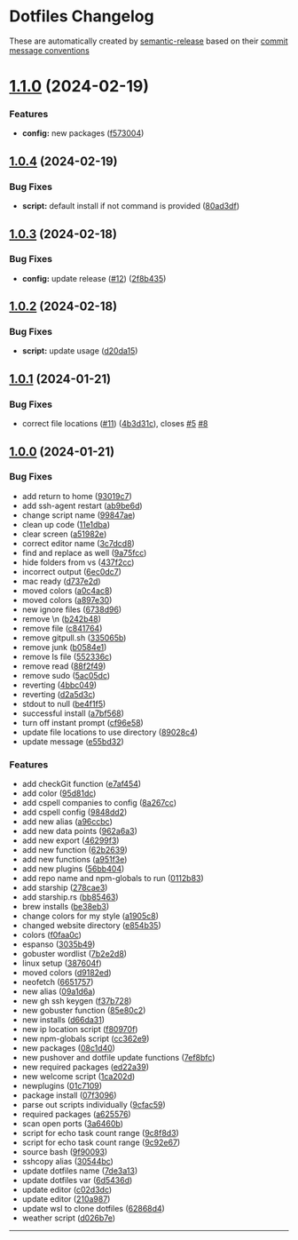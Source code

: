 # Dotfiles Changelog

These are automatically created by [semantic-release](https://github.com/semantic-release/semantic-release) based on their [commit message conventions](https://semantic-release.gitbook.io/semantic-release#commit-message-format)



# [1.1.0](https://github.com/PaleBluDot/dotfiles/compare/v1.0.4...v1.1.0) (2024-02-19)


### Features

* **config:** new packages ([f573004](https://github.com/PaleBluDot/dotfiles/commit/f573004c4e15e5c1cedffb00c1c1d7875488d722))

## [1.0.4](https://github.com/PaleBluDot/dotfiles/compare/v1.0.3...v1.0.4) (2024-02-19)


### Bug Fixes

* **script:** default install if not command is provided ([80ad3df](https://github.com/PaleBluDot/dotfiles/commit/80ad3dfee85a31a8f82be6f3d3c1dd5cbcafe1e5))

## [1.0.3](https://github.com/PaleBluDot/dotfiles/compare/v1.0.2...v1.0.3) (2024-02-18)


### Bug Fixes

* **config:** update release   ([#12](https://github.com/PaleBluDot/dotfiles/issues/12)) ([2f8b435](https://github.com/PaleBluDot/dotfiles/commit/2f8b435b3ef64a0955e54b9d2608f7c76ba6f4f6))

## [1.0.2](https://github.com/PaleBluDot/dotfiles/compare/v1.0.1...v1.0.2) (2024-02-18)


### Bug Fixes

* **script:** update usage ([d20da15](https://github.com/PaleBluDot/dotfiles/commit/d20da1565a24913ee5c0f289f40663a436e24406))

## [1.0.1](https://github.com/PaleBluDot/dotfiles/compare/v1.0.0...v1.0.1) (2024-01-21)


### Bug Fixes

* correct file locations ([#11](https://github.com/PaleBluDot/dotfiles/issues/11)) ([4b3d31c](https://github.com/PaleBluDot/dotfiles/commit/4b3d31ce522be26ae004472f7d8fca4cb00b5401)), closes [#5](https://github.com/PaleBluDot/dotfiles/issues/5) [#8](https://github.com/PaleBluDot/dotfiles/issues/8)

## [1.0.0](https://github.com/PaleBluDot/dotfiles/compare/v1.0.0-dev.3...v1.0.0) (2024-01-21)


### Bug Fixes

* add return to home ([93019c7](https://github.com/PaleBluDot/dotfiles/commit/93019c7b9fce4b2364db8ecd27ceb6abc3359955))
* add ssh-agent restart ([ab9be6d](https://github.com/PaleBluDot/dotfiles/commit/ab9be6daed7856221d062f8d0c295dfb71bea965))
* change script name ([99847ae](https://github.com/PaleBluDot/dotfiles/commit/99847aefff6dd1307f228c53e1051581a787cdb4))
* clean up code ([11e1dba](https://github.com/PaleBluDot/dotfiles/commit/11e1dba2d8eaa8f9a4eb17f1acebe6088a346c93))
* clear screen ([a51982e](https://github.com/PaleBluDot/dotfiles/commit/a51982efd5f21fc1d4a257ebf976ba323873e03b))
* correct editor name ([3c7dcd8](https://github.com/PaleBluDot/dotfiles/commit/3c7dcd8fb534807d12d3161dd893d726a37416c5))
* find and replace as well ([9a75fcc](https://github.com/PaleBluDot/dotfiles/commit/9a75fccf43bbb13247be08b360a777a7b37afdea))
* hide folders from vs ([437f2cc](https://github.com/PaleBluDot/dotfiles/commit/437f2cc4eeb7871a30d30fb90b06e199a08e40ac))
* incorrect output ([6ec0dc7](https://github.com/PaleBluDot/dotfiles/commit/6ec0dc7e061259c552c1cb1524e67bd23e717600))
* mac ready ([d737e2d](https://github.com/PaleBluDot/dotfiles/commit/d737e2d71062f4aacda9601c5cc1d3a77613a408))
* moved colors ([a0c4ac8](https://github.com/PaleBluDot/dotfiles/commit/a0c4ac8366bdc22f885e3cb6a139843242e82f46))
* moved colors ([a897e30](https://github.com/PaleBluDot/dotfiles/commit/a897e30e3f61baa8d92648b240d9e2cd8b7dd950))
* new ignore files ([6738d96](https://github.com/PaleBluDot/dotfiles/commit/6738d96c7d00ff1fa8bc1486479e88f8bc9d9776))
* remove \n ([b242b48](https://github.com/PaleBluDot/dotfiles/commit/b242b48c9e10c8134911147bcba36aba795d0e2f))
* remove file ([c841764](https://github.com/PaleBluDot/dotfiles/commit/c841764afb2d03862d50faf799057e9895fde2e3))
* remove gitpull.sh ([335065b](https://github.com/PaleBluDot/dotfiles/commit/335065b9040f4ca076d9a443a0cb5329cd2b5d86))
* remove junk ([b0584e1](https://github.com/PaleBluDot/dotfiles/commit/b0584e1ab52ef8a0ae1915d4e8cf896db2e54b22))
* remove ls file ([552336c](https://github.com/PaleBluDot/dotfiles/commit/552336c04f68ac3dd10dff983c9b1015f055b1ee))
* remove read ([88f2f49](https://github.com/PaleBluDot/dotfiles/commit/88f2f494667f0e01df76d9fcfda5462150e6c93b))
* remove sudo ([5ac05dc](https://github.com/PaleBluDot/dotfiles/commit/5ac05dc9b83e4a83639fb6d80001d4cf6e053a55))
* reverting ([4bbc049](https://github.com/PaleBluDot/dotfiles/commit/4bbc0491297f0494b154eecf1b3b1a0cce74b384))
* reverting ([d2a5d3c](https://github.com/PaleBluDot/dotfiles/commit/d2a5d3c93ade5a368f1e86406d3494590d2c10ce))
* stdout to null ([be4f1f5](https://github.com/PaleBluDot/dotfiles/commit/be4f1f5ddec3a5a30657515d60a183c07ca9c15f))
* successful install ([a7bf568](https://github.com/PaleBluDot/dotfiles/commit/a7bf568b7750beb5fa9b08aaa0dbcd095cad9ac0))
* turn off instant prompt ([cf96e58](https://github.com/PaleBluDot/dotfiles/commit/cf96e581ba0d9b4ac9a6704782fcd88480ca5924))
* update file locations to use  directory ([89028c4](https://github.com/PaleBluDot/dotfiles/commit/89028c4659cab1b6e5bc9da6183fee21a8b62053))
* update message ([e55bd32](https://github.com/PaleBluDot/dotfiles/commit/e55bd329d35b20cd6685f00b3f34973d00a0290f))


### Features

* add checkGit function ([e7af454](https://github.com/PaleBluDot/dotfiles/commit/e7af4545f7a7a441de5c25920f611c31f39626a2))
* add color ([95d81dc](https://github.com/PaleBluDot/dotfiles/commit/95d81dcdf2bd8d907f2e03af85fe9a5a43d87704))
* add cspell companies to config ([8a267cc](https://github.com/PaleBluDot/dotfiles/commit/8a267ccb09b25f0eed7ad80c0ccbc9969c11b4cf))
* add cspell config ([9848dd2](https://github.com/PaleBluDot/dotfiles/commit/9848dd237fc336628709365ab53d27e7f40764b5))
* add new alias ([a96ccbc](https://github.com/PaleBluDot/dotfiles/commit/a96ccbce37d63b3636df35d8e6bb4a3db9ab2e1e))
* add new data points ([962a6a3](https://github.com/PaleBluDot/dotfiles/commit/962a6a35b52ae917cc033b29741a236414dc842b))
* add new export ([46299f3](https://github.com/PaleBluDot/dotfiles/commit/46299f32d819bd53e2a37b056ff307a9c9b5d766))
* add new function ([62b2639](https://github.com/PaleBluDot/dotfiles/commit/62b263921b710375518af56806a49a8100a4cf44))
* add new functions ([a951f3e](https://github.com/PaleBluDot/dotfiles/commit/a951f3e926016181d3be93e8c9c0dd8e749525fa))
* add new plugins ([56bb404](https://github.com/PaleBluDot/dotfiles/commit/56bb404a5afb1725fc4ff1a457bc7de59f0182bd))
* add repo name and npm-globals to run ([0112b83](https://github.com/PaleBluDot/dotfiles/commit/0112b8305761e40cb1b43c8699090df301d9230f))
* add starship ([278cae3](https://github.com/PaleBluDot/dotfiles/commit/278cae3a4623512520873754406a222ff5e3d7b7))
* add starship.rs ([bb85463](https://github.com/PaleBluDot/dotfiles/commit/bb8546322c6c6712f9e18a7a7b048ce472e7d99f))
* brew installs ([be38eb3](https://github.com/PaleBluDot/dotfiles/commit/be38eb34a51abe3993d0e1851dd89e0c20a92cf3))
* change colors for my style ([a1905c8](https://github.com/PaleBluDot/dotfiles/commit/a1905c8808ba206a23194911168dff56fa3a2fb5))
* changed website directory ([e854b35](https://github.com/PaleBluDot/dotfiles/commit/e854b35de6e377e8bbf8d42c62f1ad0c763d5a4a))
* colors ([f0faa0c](https://github.com/PaleBluDot/dotfiles/commit/f0faa0c05a4e3309a91f24f5bb3b3db7bbf407d9))
* espanso ([3035b49](https://github.com/PaleBluDot/dotfiles/commit/3035b49dc2687fca931172af409624288c4cf39e))
* gobuster wordlist ([7b2e2d8](https://github.com/PaleBluDot/dotfiles/commit/7b2e2d88e6629f1ef53bae389d8959370c106930))
* linux setup ([387604f](https://github.com/PaleBluDot/dotfiles/commit/387604ffa161fd363390097c9a1631f910c02dc1))
* moved colors ([d9182ed](https://github.com/PaleBluDot/dotfiles/commit/d9182ed708f1b6a0dde1b59d596683c07e111382))
* neofetch ([6651757](https://github.com/PaleBluDot/dotfiles/commit/6651757bab82ad1e9d42449811a84ca47a93471e))
* new alias ([09a1d6a](https://github.com/PaleBluDot/dotfiles/commit/09a1d6a9948e5c359cbbab1ead270251344beefa))
* new gh ssh keygen ([f37b728](https://github.com/PaleBluDot/dotfiles/commit/f37b72828b1e3fa5061a51cb735a5b58a0f1af7e))
* new gobuster function ([85e80c2](https://github.com/PaleBluDot/dotfiles/commit/85e80c23d5d95aab363cf7ec34cb7f4a235d646f))
* new installs ([d66da31](https://github.com/PaleBluDot/dotfiles/commit/d66da318ae3845ae8405a0f7fd65ecec3cd02685))
* new ip location script ([f80970f](https://github.com/PaleBluDot/dotfiles/commit/f80970f40c31537c4a9655f8283d75a01003fa95))
* new npm-globals script ([cc362e9](https://github.com/PaleBluDot/dotfiles/commit/cc362e933058b19133b36f650b64dfba34aaee80))
* new packages ([08c1d40](https://github.com/PaleBluDot/dotfiles/commit/08c1d40a9b8189aae592750d1147c0fe468d239b))
* new pushover and dotfile update functions ([7ef8bfc](https://github.com/PaleBluDot/dotfiles/commit/7ef8bfce7ab0b44e48372d6831b3c436f85e37f9))
* new required packages ([ed22a39](https://github.com/PaleBluDot/dotfiles/commit/ed22a39751c4af8eca4ce2ed8bace2cb1888f009))
* new welcome script ([1ca202d](https://github.com/PaleBluDot/dotfiles/commit/1ca202db7c1e10378adaf9d6bc833477266644a4))
* newplugins ([01c7109](https://github.com/PaleBluDot/dotfiles/commit/01c71098149867600d75fa58d8e6425a8ab45e52))
* package install ([07f3096](https://github.com/PaleBluDot/dotfiles/commit/07f3096799deadc597c044aad5b24215c7a77417))
* parse out scripts individually ([9cfac59](https://github.com/PaleBluDot/dotfiles/commit/9cfac59014ba2ade41992024f123d19c6b158d25))
* required packages ([a625576](https://github.com/PaleBluDot/dotfiles/commit/a625576ef210456c30b6ae753d005320628300b5))
* scan open ports ([3a6460b](https://github.com/PaleBluDot/dotfiles/commit/3a6460bb031dc3511fc2bf5325d0889d81a06c89))
* script for echo task count range ([9c8f8d3](https://github.com/PaleBluDot/dotfiles/commit/9c8f8d32fc3acbe508594bb9f0923a1a999ed366))
* script for echo task count range ([9c92e67](https://github.com/PaleBluDot/dotfiles/commit/9c92e67f5194450037d45ec5e1b30191983be11b))
* source bash ([9f90093](https://github.com/PaleBluDot/dotfiles/commit/9f900935f3f2f887e713b2e1795e11f4d32e142a))
* sshcopy alias ([30544bc](https://github.com/PaleBluDot/dotfiles/commit/30544bc51cedd6d61e7d262b3e9bfcea1822edf7))
* update dotfiles name ([7de3a13](https://github.com/PaleBluDot/dotfiles/commit/7de3a13e773b9320c0ff8c4e25ef86b608cb1895))
* update dotfiles var ([6d5436d](https://github.com/PaleBluDot/dotfiles/commit/6d5436dd47c934e077b6ef78d012b7215c8c4ec7))
* update editor ([c02d3dc](https://github.com/PaleBluDot/dotfiles/commit/c02d3dc213a90a8f777404a69290bce7f3c550ab))
* update editor ([210a987](https://github.com/PaleBluDot/dotfiles/commit/210a987cf8d25279a3c3a7d070b684aa66568ede))
* update wsl to clone dotfiles ([62868d4](https://github.com/PaleBluDot/dotfiles/commit/62868d4bbdb20e26ebe6628cd0dae0ce6ef6b3d4))
* weather script ([d026b7e](https://github.com/PaleBluDot/dotfiles/commit/d026b7eacc37bb2c5050aa4e5f35d3490a041698))
****
